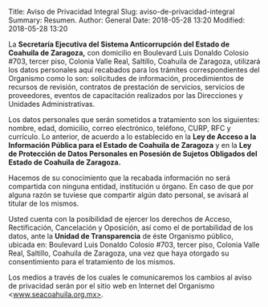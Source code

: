 Title: Aviso de Privacidad Integral
Slug: aviso-de-privacidad-integral
Summary: Resumen.
Author: General
Date: 2018-05-28 13:20
Modified: 2018-05-28 13:20


La **Secretaría Ejecutiva del Sistema Anticorrupción del Estado de Coahuila de Zaragoza,** con domicilio en Boulevard Luis Donaldo Colosio #703, tercer piso, Colonia Valle Real, Saltillo, Coahuila de Zaragoza, utilizará los datos personales aquí recabados para los trámites correspondientes del Organismo como lo son: solicitudes de información, procedimientos de recursos de revisión, contratos de prestación de servicios, servicios de proveedores, eventos de capacitación realizados por las Direcciones y Unidades Administrativas.

Los datos personales que serán sometidos a tratamiento son los siguientes: nombre, edad, domicilio, correo electrónico, teléfono, CURP, RFC y currículo. Lo anterior, de acuerdo a lo establecido en la **Ley de Acceso a la Información Pública para el Estado de Coahuila de Zaragoza** y en la **Ley de Protección de Datos Personales en Posesión de Sujetos Obligados del Estado de Coahuila de Zaragoza.**

Hacemos de su conocimiento que la recabada información no será compartida con ninguna entidad, institución u órgano. En caso de que por alguna razón se tuviese que compartir algún dato personal, se avisará al titular de los mismos.

Usted cuenta con la posibilidad de ejercer los derechos de Acceso, Rectificación, Cancelación y Oposición, así como el de portabilidad de los datos, ante la **Unidad de Transparencia** de éste Organismo público, ubicada en: Boulevard Luis Donaldo Colosio #703, tercer piso, Colonia Valle Real, Saltillo, Coahuila de Zaragoza, una vez que haya otorgado su consentimiento para el tratamiento de los mismos.

Los medios a través de los cuales le comunicaremos los cambios al aviso de privacidad serán por el sitio web en Internet del Organismo <www.seacoahuila.org.mx>.
